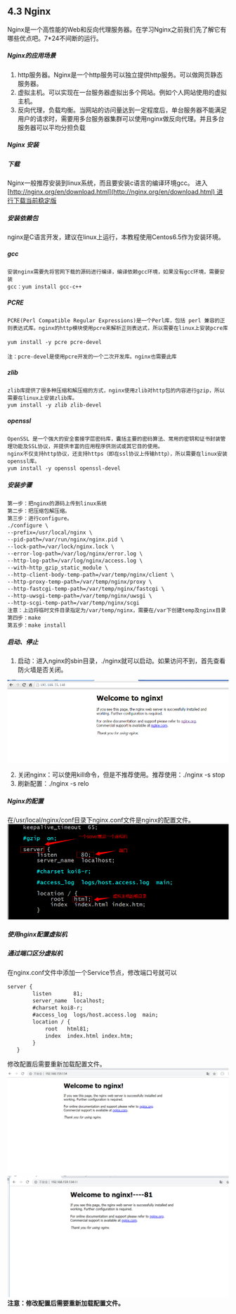 ## 4.3 Nginx
Nginx是一个高性能的Web和反向代理服务器。在学习Nginx之前我们先了解它有哪些优点吧。7*24不间断的运行。
##### Nginx的应用场景

1. http服务器。Nginx是一个http服务可以独立提供http服务。可以做网页静态服务器。
1. 虚拟主机。可以实现在一台服务器虚拟出多个网站。例如个人网站使用的虚拟主机。
1. 反向代理，负载均衡。当网站的访问量达到一定程度后，单台服务器不能满足用户的请求时，需要用多台服务器集群可以使用nginx做反向代理。并且多台服务器可以平均分担负载
##### Nginx 安装
##### 下载
Nginx一般推荐安装到linux系统，而且要安装c语言的编译环境gcc。
进入[http://nginx.org/en/download.html](http://nginx.org/en/download.html) 进行下载当前稳定版
##### 安装依赖包
nginx是C语言开发，建议在linux上运行，本教程使用Centos6.5作为安装环境。
##### gcc
```
安装nginx需要先将官网下载的源码进行编译，编译依赖gcc环境，如果没有gcc环境，需要安装
gcc：yum install gcc-c++
```
##### PCRE
```
PCRE(Perl Compatible Regular Expressions)是一个Perl库，包括 perl 兼容的正则表达式库。nginx的http模块使用pcre来解析正则表达式，所以需要在linux上安装pcre库

yum install -y pcre pcre-devel

注：pcre-devel是使用pcre开发的一个二次开发库。nginx也需要此库
```
##### zlib
```
zlib库提供了很多种压缩和解压缩的方式，nginx使用zlib对http包的内容进行gzip，所以需要在linux上安装zlib库。
yum install -y zlib zlib-devel
```
##### openssl
```
OpenSSL 是一个强大的安全套接字层密码库，囊括主要的密码算法、常用的密钥和证书封装管理功能及SSL协议，并提供丰富的应用程序供测试或其它目的使用。
nginx不仅支持http协议，还支持https（即在ssl协议上传输http），所以需要在linux安装openssl库。
yum install -y openssl openssl-devel
```
##### 安装步骤
```
第一步：把nginx的源码上传到linux系统
第二步：把压缩包解压缩。
第三步：进行configure。
./configure \
--prefix=/usr/local/nginx \
--pid-path=/var/run/nginx/nginx.pid \
--lock-path=/var/lock/nginx.lock \
--error-log-path=/var/log/nginx/error.log \
--http-log-path=/var/log/nginx/access.log \
--with-http_gzip_static_module \
--http-client-body-temp-path=/var/temp/nginx/client \
--http-proxy-temp-path=/var/temp/nginx/proxy \
--http-fastcgi-temp-path=/var/temp/nginx/fastcgi \
--http-uwsgi-temp-path=/var/temp/nginx/uwsgi \
--http-scgi-temp-path=/var/temp/nginx/scgi
注意：上边将临时文件目录指定为/var/temp/nginx，需要在/var下创建temp及nginx目录
第四步：make
第五步：make install
```
##### 启动、停止

1. 启动：进入nginx的sbin目录，./nginx就可以启动。如果访问不到，首先查看防火墙是否关闭。

![image.png](../../img/1562462032197-e08d9415-e66b-4211-98f3-19c6b28bf0a5.png#align=left&display=inline&height=299&name=image.png&originHeight=374&originWidth=1000&size=44365&status=done&width=800)

2. 关闭nginx：可以使用kill命令，但是不推荐使用。推荐使用：./nginx -s stop
2. 刷新配置：./nginx -s relo

##### Nginx的配置
在/usr/local/nginx/conf目录下nginx.conf文件是nginx的配置文件。
![image.png](../../img/1562462111355-a8fb39b2-d340-4330-ad77-d9c0c5f12d86.png#align=left&display=inline&height=363&name=image.png&originHeight=363&originWidth=843&size=23300&status=done&width=843)


##### 使用nginx配置虚拟机
##### 通过端口区分虚拟机
在nginx.conf文件中添加一个Service节点，修改端口号就可以

```
server {
        listen       81;
        server_name  localhost;
        #charset koi8-r;
        #access_log  logs/host.access.log  main;
        location / {
            root   html81;
            index  index.html index.htm;
        }
   }
```
修改配置后需要重新加载配置文件。
![image.png](../../img/1562462250142-d84ca1e8-7f1e-40d2-9a16-61ea5c091dce.png#align=left&display=inline&height=537&name=image.png&originHeight=671&originWidth=1393&size=64162&status=done&width=1114.4)![image.png](../../img/1562462265718-b710054e-9cfc-41f2-80a0-7889f183e20d.png#align=left&display=inline&height=583&name=image.png&originHeight=729&originWidth=1333&size=65740&status=done&width=1066.4)
**注意：修改配置后需要重新加载配置文件。**